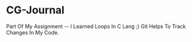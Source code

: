 # CG-Journal
Part Of My Assignment *--*
I Learned Loops In C Lang ;)
Git Helps To Track Changes In My Code.

